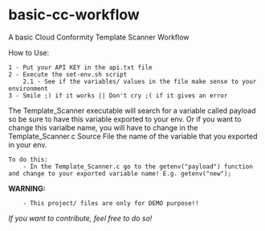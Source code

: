 # basic-cc-workflow
A basic Cloud Conformity Template Scanner Workflow

How to Use:

    1 - Put your API KEY in the api.txt file
    2 - Execute the set-env.sh script
        2.1 - See if the variables/ values in the file make sense to your environment
    3 - Smile ;) if it works || Don't cry ;( if it gives an error 

The Template_Scanner executable will search for a variable called payload so be sure to have this variable exported to your env. Or if you want to change this 
varialbe name, you will have to change in the Template_Scanner.c Source File the name of the variable that you exported in your env. 

    To do this:
        - In the Template_Scanner.c go to the getenv("payload") function and change to your exported variable name! E.g. getenv("new");

<b>WARNING:</b>

        - This project/ files are only for DEMO purpose!!


<i>If you want to contribute, feel free to do so!</i>

